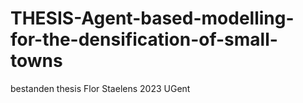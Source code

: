 # THESIS-Agent-based-modelling-for-the-densification-of-small-towns
bestanden thesis Flor Staelens 2023 UGent
